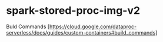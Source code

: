 # spark-stored-proc-img-v2

Buld Commands [https://cloud.google.com/dataproc-serverless/docs/guides/custom-containers#build_commands]


